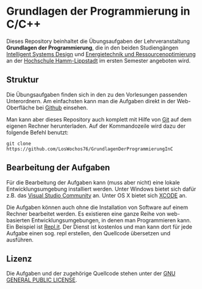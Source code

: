# Grundlagen der Programmierung in C/C++

Dieses Repository beinhaltet die Übungsaufgaben der Lehrveranstaltung
**Grundlagen der Programmierung**, die in den beiden Studiengängen 
[Intelligent Systems Design](https://www.hshl.de/studieren/studiengaenge/bachelorstudiengaenge/intelligent-systems-design/)
und [Energietechnik und Ressourcenoptimierung](https://www.hshl.de/studieren/studiengaenge/bachelorstudiengaenge/energietechnik-und-ressourcenoptimierung/) an der
[Hochschule Hamm-Lippstadt](https://www.hshl.de/) im ersten Semester angeboten wird.

## Struktur
Die Übungsaufgaben finden sich in den zu den Vorlesungen passenden Unterordnern.
Am einfachsten kann man die Aufgaben direkt in der Web-Oberfläche 
bei [Github](https://github.com/LosWochos76/GrundlagenDerProgrammierungInC) einsehen.

Man kann aber dieses Repository auch komplett mit Hilfe von [Git](https://git-scm.com/) auf dem
eigenen Rechner herunterladen. Auf der Kommandozeile wird dazu der folgende Befehl benutzt:

```console
git clone https://github.com/LosWochos76/GrundlagenDerProgrammierungInC
```
## Bearbeitung der Aufgaben

Für die Bearbeitung der Aufgaben kann (muss aber nicht) eine lokale Entwicklungsumgebung installiert werden.
Unter Windows bietet sich dafür z.B. das [Visual Studio Community](https://visualstudio.microsoft.com/de/vs/community/) an.
Unter OS X bietet sich [XCODE](https://apps.apple.com/de/app/xcode/id497799835?mt=12) an.

Die Aufgaben können auch ohne die Installation von Software auf einem Rechner bearbeitet werden.
Es existieren eine ganze Reihe von web-basierten Entwicklungsumgebungen, in denen man Programmieren kann.
Ein Beispiel ist [Repl.it](https://repl.it/). Der Dienst ist kostenlos und man kann dort für jede Aufgabe einen
sog. repl erstellen, den Quellcode übersetzen und ausführen.

## Lizenz
Die Aufgaben und der zugehörige Quellcode stehen unter der [GNU GENERAL PUBLIC LICENSE](LICENSE).
